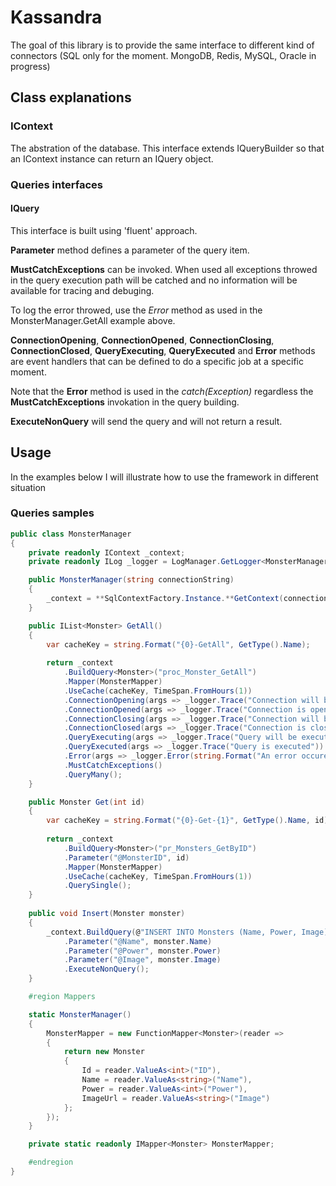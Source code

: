 # Kassandra
The goal of this library is to provide the same interface to different kind of connectors (SQL only for the moment. MongoDB, Redis, MySQL, Oracle in progress)
## Class explanations
### IContext
The abstration of the database. This interface extends IQueryBuilder so that an IContext instance can return an IQuery object.
### Queries interfaces
#### IQuery
This interface is built using 'fluent' approach. 

**Parameter** method defines a parameter of the query item.

**MustCatchExceptions** can be invoked. When used all exceptions throwed in the query execution path will be catched and no information will be available for tracing and debuging. 

To log the error throwed, use the *Error* method as used in the MonsterManager.GetAll example above.

**ConnectionOpening**, **ConnectionOpened**, **ConnectionClosing**, **ConnectionClosed**, **QueryExecuting**, **QueryExecuted** and **Error** methods are event handlers that can be defined to do a specific job at a specific moment. 

Note that the **Error** method is used in the *catch(Exception)* regardless the **MustCatchExceptions** invokation in the query building.

**ExecuteNonQuery** will send the query and will not return a result.

## Usage
In the examples below I will illustrate how to use the framework in different situation
### Queries samples
``` C#
public class MonsterManager
{
	private readonly IContext _context;
	private readonly ILog _logger = LogManager.GetLogger<MonsterManager>();

	public MonsterManager(string connectionString)
	{
		_context = **SqlContextFactory.Instance.**GetContext(connectionString);
	}

	public IList<Monster> GetAll()
	{
		var cacheKey = string.Format("{0}-GetAll", GetType().Name);
		
		return _context
			.BuildQuery<Monster>("proc_Monster_GetAll")
			.Mapper(MonsterMapper)
			.UseCache(cacheKey, TimeSpan.FromHours(1))
			.ConnectionOpening(args => _logger.Trace("Connection will be opened"))
			.ConnectionOpened(args => _logger.Trace("Connection is opened"))
			.ConnectionClosing(args => _logger.Trace("Connection will be closed"))
			.ConnectionClosed(args => _logger.Trace("Connection is closed"))
			.QueryExecuting(args => _logger.Trace("Query will be executed"))
			.QueryExecuted(args => _logger.Trace("Query is executed"))
			.Error(args => _logger.Error(string.Format("An error occured: {0}", args.Exception.Message))
			.MustCatchExceptions()
			.QueryMany();
	}

	public Monster Get(int id)
	{
		var cacheKey = string.Format("{0}-Get-{1}", GetType().Name, id);
		
		return _context
			.BuildQuery<Monster>("pr_Monsters_GetByID")
			.Parameter("@MonsterID", id)
			.Mapper(MonsterMapper)
			.UseCache(cacheKey, TimeSpan.FromHours(1))
			.QuerySingle();
	}
	
	public void Insert(Monster monster)
	{
		_context.BuildQuery(@"INSERT INTO Monsters (Name, Power, Image) VALUES (@Name, @Power, @Image)", isCommand: false)
			.Parameter("@Name", monster.Name)
			.Parameter("@Power", monster.Power)
			.Parameter("@Image", monster.Image)
			.ExecuteNonQuery();
	}

	#region Mappers

	static MonsterManager()
	{
		MonsterMapper = new FunctionMapper<Monster>(reader =>
		{
			return new Monster
			{
				Id = reader.ValueAs<int>("ID"),
				Name = reader.ValueAs<string>("Name"),
				Power = reader.ValueAs<int>("Power"),
				ImageUrl = reader.ValueAs<string>("Image")
			};
		});
	}

	private static readonly IMapper<Monster> MonsterMapper;

	#endregion
}

```
